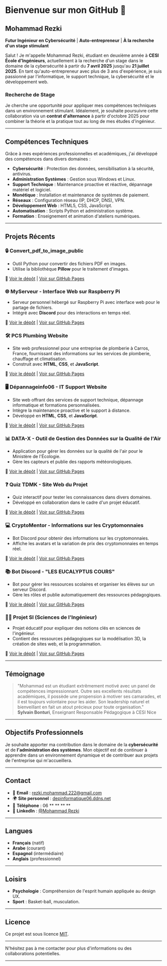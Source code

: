 # Bienvenue sur mon GitHub 👋

## Mohammad Rezki

**Futur Ingénieur en Cybersécurité** | **Auto-entrepreneur** | **À la recherche d'un stage stimulant**

Salut ! Je m'appelle Mohammad Rezki, étudiant en deuxième année à **CESI École d'Ingénieurs**, actuellement à la recherche d'un stage dans le domaine de la cybersécurité à partir du **7 avril 2025** jusqu'au **21 juillet 2025**. En tant qu'auto-entrepreneur avec plus de 3 ans d'expérience, je suis passionné par l'informatique, le support technique, la cybersécurité et le développement web.

### Recherche de Stage

Je cherche une opportunité pour appliquer mes compétences techniques dans un environnement stimulant. Idéalement, je souhaite poursuivre cette collaboration via un **contrat d'alternance** à partir d'octobre 2025 pour combiner la théorie et la pratique tout au long de mes études d'ingénieur.

---

## Compétences Techniques

Grâce à mes expériences professionnelles et académiques, j'ai développé des compétences dans divers domaines :

- **Cybersécurité** : Protection des données, sensibilisation à la sécurité, antivirus.
- **Administration Systèmes** : Gestion sous Windows et Linux.
- **Support Technique** : Maintenance proactive et réactive, dépannage matériel et logiciel.
- **Monétique** : Installation et maintenance de systèmes de paiement.
- **Réseaux** : Configuration réseau (IP, DHCP, DNS), VPN.
- **Développement Web** : HTML5, CSS, JavaScript.
- **Automatisation** : Scripts Python et administration système.
- **Formation** : Enseignement et animation d'ateliers numériques.
---

## Projets Récents

### 🔒 **Convert_pdf_to_image_public**
- Outil Python pour convertir des fichiers PDF en images.
- Utilise la bibliothèque **Pillow** pour le traitement d'images.

🔗 [Voir le dépôt](https://github.com/mr22206/convert_pdf_to_image_public.git) | [Voir sur GitHub Pages](https://mr22206.github.io/convert_pdf_to_image_public/)

### 🌐 **MyServeur - Interface Web sur Raspberry Pi**
- Serveur personnel hébergé sur Raspberry Pi avec interface web pour le partage de fichiers.
- Intégré avec **Discord** pour des interactions en temps réel.

🔗 [Voir le dépôt](https://github.com/mr22206/Personal-Server.git) | [Voir sur GitHub Pages](https://mr22206.github.io/Personal-Server/)

### 🛠️ **PCS Plumbing Website**
- Site web professionnel pour une entreprise de plomberie à Carros, France, fournissant des informations sur les services de plomberie, chauffage et climatisation.
- Construit avec **HTML**, **CSS**, et **JavaScript**.

🔗 [Voir le dépôt](https://github.com/mr22206/Plumbing-website.git) | [Voir sur GitHub Pages](https://mr22206.github.io/Plumbing-website/)

### 🖥️ **Dépannageinfo06 - IT Support Website**
- Site web offrant des services de support technique, dépannage informatique et formations personnalisées.
- Intègre la maintenance proactive et le support à distance.
- Développé en **HTML**, **CSS**, et **JavaScript**.

🔗 [Voir le dépôt](https://github.com/mr22206/Computer-troubleshooting-site.git) | [Voir sur GitHub Pages](https://mr22206.github.io/Computer-troubleshooting-site/)

### 📊 **DATA-X - Outil de Gestion des Données sur la Qualité de l'Air**
- Application pour gérer les données sur la qualité de l'air pour le Ministère de l'Écologie.
- Gère les capteurs et publie des rapports météorologiques.

🔗 [Voir le dépôt](https://github.com/mr22206/DATA-X.git) | [Voir sur GitHub Pages](https://mr22206.github.io/Air-Quality-Data-Management-Tool/)

### ❓ **Quiz TDMK - Site Web du Projet**
- Quiz interactif pour tester les connaissances dans divers domaines.
- Développé en collaboration dans le cadre d'un projet éducatif.

🔗 [Voir le dépôt](https://github.com/mr22206/Quiz-TDMK.git) | [Voir sur GitHub Pages](https://mr22206.github.io/Quiz-TDMK-Site-Web-du-Projet/)

### 💻 **CryptoMentor - Informations sur les Cryptomonnaies**
- Bot Discord pour obtenir des informations sur les cryptomonnaies.
- Affiche les avatars et la variation de prix des cryptomonnaies en temps réel.

🔗 [Voir le dépôt](https://github.com/mr22206/CryptoMentor.git) | [Voir sur GitHub Pages](https://mr22206.github.io/CryptoMentor/)

### 📚 **Bot Discord - "LES EUCALYPTUS COURS"**
- Bot pour gérer les ressources scolaires et organiser les élèves sur un serveur Discord.
- Gère les rôles et publie automatiquement des ressources pédagogiques.

🔗 [Voir le dépôt](https://github.com/mr22206/LES-EUCALYPTUS-COURS.git) | [Voir sur GitHub Pages](https://mr22206.github.io/LES-EUCALYPTUS-COURS/)

### 🧑‍🔧 **Projet SI (Sciences de l'Ingénieur)**
- Projet éducatif pour expliquer des notions clés en sciences de l'ingénieur.
- Contient des ressources pédagogiques sur la modélisation 3D, la création de sites web, et la programmation.

🔗 [Voir le dépôt](https://github.com/mr22206/Projet-SI.git) | [Voir sur GitHub Pages]([https://mr22206.github.io/Projet-SI/](https://mr22206.github.io/SI-Engineering-Sciences-Project-Presentation/))

---

## Témoignage

> "Mohammad est un étudiant extrêmement motivé avec un panel de compétences impressionnant. Outre ses excellents résultats académiques, il possède une propension à motiver ses camarades, et il est toujours volontaire pour les aider. Son leadership naturel et bienveillant en fait un atout précieux pour toute organisation."  
> **Sylvain Bonturi**, Enseignant Responsable Pédagogique à CESI Nice

---

## Objectifs Professionnels

Je souhaite apporter ma contribution dans le domaine de la **cybersécurité** et de **l'administration des systèmes**. Mon objectif est de continuer à apprendre dans un environnement dynamique et de contribuer aux projets de l'entreprise qui m'accueillera.

---

## Contact

- 📧 **Email** : [rezki.mohammad.222@gmail.com](mailto:rezki.mohammad.222@gmail.com)
- 🌍 **Site personnel** : [depinformatique06.ddns.net](https://depinformatique06.ddns.net)
- 📱 **Téléphone** : 06 ** ** ** **
- 💼 **LinkedIn** : [@Mohammad Rezki](https://linkedin.com/in/mohammad-rezki)

---

## Langues

- **Français** (natif)
- **Arabe** (courant)
- **Espagnol** (intermédiaire)
- **Anglais** (professionnel)

---

## Loisirs

- **Psychologie** : Compréhension de l'esprit humain appliquée au design UX.
- **Sport** : Basket-ball, musculation.

---

## Licence

Ce projet est sous licence [MIT](LICENSE).

---

N'hésitez pas à me contacter pour plus d'informations ou des collaborations potentielles.

---
